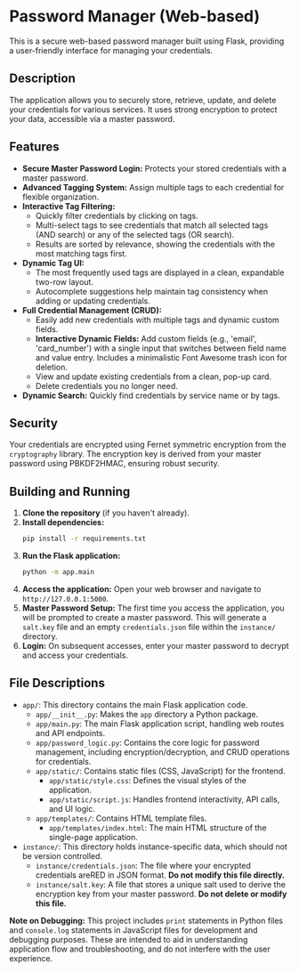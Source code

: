 # Password Manager (Web-based)

This is a secure web-based password manager built using Flask, providing a user-friendly interface for managing your credentials.

## Description

The application allows you to securely store, retrieve, update, and delete your credentials for various services. It uses strong encryption to protect your data, accessible via a master password.

## Features

*   **Secure Master Password Login:** Protects your stored credentials with a master password.
*   **Advanced Tagging System:** Assign multiple tags to each credential for flexible organization.
*   **Interactive Tag Filtering:**
    *   Quickly filter credentials by clicking on tags.
    *   Multi-select tags to see credentials that match all selected tags (AND search) or any of the selected tags (OR search).
    *   Results are sorted by relevance, showing the credentials with the most matching tags first.
*   **Dynamic Tag UI:**
    *   The most frequently used tags are displayed in a clean, expandable two-row layout.
    *   Autocomplete suggestions help maintain tag consistency when adding or updating credentials.
*   **Full Credential Management (CRUD):**
    *   Easily add new credentials with multiple tags and dynamic custom fields.
    *   **Interactive Dynamic Fields:** Add custom fields (e.g., 'email', 'card_number') with a single input that switches between field name and value entry. Includes a minimalistic Font Awesome trash icon for deletion.
    *   View and update existing credentials from a clean, pop-up card.
    *   Delete credentials you no longer need.
*   **Dynamic Search:** Quickly find credentials by service name or by tags.

## Security

Your credentials are encrypted using Fernet symmetric encryption from the `cryptography` library. The encryption key is derived from your master password using PBKDF2HMAC, ensuring robust security.

## Building and Running

1.  **Clone the repository** (if you haven't already).
2.  **Install dependencies:**
    ```bash
    pip install -r requirements.txt
    ```
3.  **Run the Flask application:**
    ```bash
    python -m app.main
    ```
4.  **Access the application:** Open your web browser and navigate to `http://127.0.0.1:5000`.
5.  **Master Password Setup:** The first time you access the application, you will be prompted to create a master password. This will generate a `salt.key` file and an empty `credentials.json` file within the `instance/` directory.
6.  **Login:** On subsequent accesses, enter your master password to decrypt and access your credentials.

## File Descriptions

*   `app/`: This directory contains the main Flask application code.
    *   `app/__init__.py`: Makes the `app` directory a Python package.
    *   `app/main.py`: The main Flask application script, handling web routes and API endpoints.
    *   `app/password_logic.py`: Contains the core logic for password management, including encryption/decryption, and CRUD operations for credentials.
    *   `app/static/`: Contains static files (CSS, JavaScript) for the frontend.
        *   `app/static/style.css`: Defines the visual styles of the application.
        *   `app/static/script.js`: Handles frontend interactivity, API calls, and UI logic.
    *   `app/templates/`: Contains HTML template files.
        *   `app/templates/index.html`: The main HTML structure of the single-page application.
*   `instance/`: This directory holds instance-specific data, which should not be version controlled.
    *   `instance/credentials.json`: The file where your encrypted credentials areRED in JSON format. **Do not modify this file directly.**
    *   `instance/salt.key`: A file that stores a unique salt used to derive the encryption key from your master password. **Do not delete or modify this file.**

**Note on Debugging:** This project includes `print` statements in Python files and `console.log` statements in JavaScript files for development and debugging purposes. These are intended to aid in understanding application flow and troubleshooting, and do not interfere with the user experience.